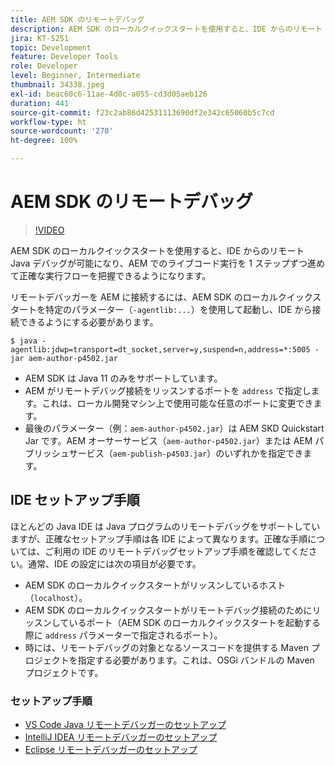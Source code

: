 ```yaml
---
title: AEM SDK のリモートデバッグ
description: AEM SDK のローカルクイックスタートを使用すると、IDE からのリモート Java デバッグが可能になり、AEM でのライブコード実行を 1 ステップずつ進めて正確な実行フローを把握できるようになります。
jira: KT-5251
topic: Development
feature: Developer Tools
role: Developer
level: Beginner, Intermediate
thumbnail: 34338.jpeg
exl-id: beac60c6-11ae-4d0c-a055-cd3d05aeb126
duration: 441
source-git-commit: f23c2ab86d42531113690df2e342c65060b5c7cd
workflow-type: ht
source-wordcount: '270'
ht-degree: 100%

---
```


# AEM SDK のリモートデバッグ

>[!VIDEO](https://video.tv.adobe.com/v/34338?quality=12&learn=on)

AEM SDK のローカルクイックスタートを使用すると、IDE からのリモート Java デバッグが可能になり、AEM でのライブコード実行を 1 ステップずつ進めて正確な実行フローを把握できるようになります。

リモートデバッガーを AEM に接続するには、AEM SDK のローカルクイックスタートを特定のパラメーター（`-agentlib:...`）を使用して起動し、IDE から接続できるようにする必要があります。

```
$ java -agentlib:jdwp=transport=dt_socket,server=y,suspend=n,address=*:5005 -jar aem-author-p4502.jar   
```

+ AEM SDK は Java 11 のみをサポートしています。
+ AEM がリモートデバッグ接続をリッスンするポートを `address` で指定します。これは、ローカル開発マシン上で使用可能な任意のポートに変更できます。
+ 最後のパラメーター（例：`aem-author-p4502.jar`）は AEM SKD Quickstart Jar です。AEM オーサーサービス（`aem-author-p4502.jar`）または AEM パブリッシュサービス（`aem-publish-p4503.jar`）のいずれかを指定できます。


## IDE セットアップ手順

ほとんどの Java IDE は Java プログラムのリモートデバッグをサポートしていますが、正確なセットアップ手順は各 IDE によって異なります。正確な手順については、ご利用の IDE のリモートデバッグセットアップ手順を確認してください。通常、IDE の設定には次の項目が必要です。

+ AEM SDK のローカルクイックスタートがリッスンしているホスト（`localhost`）。
+ AEM SDK のローカルクイックスタートがリモートデバッグ接続のためにリッスンしているポート（AEM SDK のローカルクイックスタートを起動する際に `address` パラメーターで指定されるポート）。
+ 時には、リモートデバッグの対象となるソースコードを提供する Maven プロジェクトを指定する必要があります。これは、OSGi バンドルの Maven プロジェクトです。

### セットアップ手順

+ [VS Code Java リモートデバッガーのセットアップ](https://code.visualstudio.com/docs/java/java-debugging)
+ [IntelliJ IDEA リモートデバッガーのセットアップ](https://www.jetbrains.com/help/idea/tutorial-remote-debug.html)
+ [Eclipse リモートデバッガーのセットアップ](https://javapapers.com/core-java/java-remote-debug-with-eclipse/)
